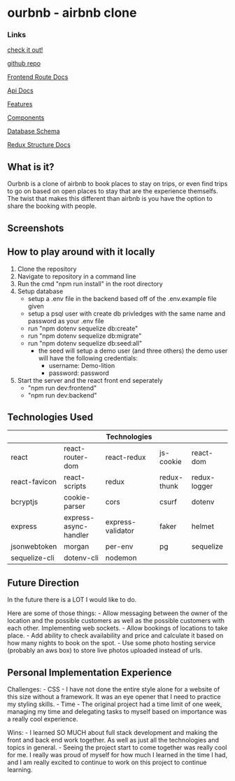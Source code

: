 # ourbnb - airbnb clone

### Links

[check it out!](https://our-bnb.herokuapp.com/)

[github repo](https://github.com/tforde4623/ourBnb)

[Frontend Route Docs](https://github.com/tforde4623/ourbnb/wiki/Frontend-Routes-(React-router))

[Api Docs](https://github.com/tforde4623/ourBnb/wiki/Api-Docs)

[Features](https://github.com/tforde4623/ourBnb/wiki/Working-Features)

[Components](https://github.com/tforde4623/ourBnb/wiki/React-Components-List)

[Database Schema](https://github.com/tforde4623/ourBnb/wiki/Database-Schema)

[Redux Structure Docs](#)

## What is it?
Ourbnb is a clone of airbnb to book places to stay on trips, or even find trips to go on based on open places to stay that are the experience themselfs. 
The twist that makes this different than airbnb is you have the option to share the booking with people.

## Screenshots

## How to play around with it locally
1. Clone the repository
2. Navigate to repository in a command line
3. Run the cmd "npm run install" in the root directory
4. Setup database
    - setup a .env file in the backend based off of the .env.example file given
    - setup a psql user with create db privledges with the same name and password as your .env file
    - run "npm dotenv sequelize db:create"
    - run "npm dotenv sequelize db:migrate"
    - run "npm dotenv sequelize db:seed:all"
        - the seed will setup a demo user (and three others) the demo user will have the following credentials:
            - username: Demo-lition
            - password: password
5. Start the server and the react front end seperately
    - "npm run dev:frontend"
    - "npm run dev:backend"

## Technologies Used
|               |                       |    Technologies   |             |              |
|---------------|-----------------------|-------------------|-------------|--------------|
| react         | react-router-dom      | react-redux       | js-cookie   | react-dom    |
| react-favicon | react-scripts         | redux             | redux-thunk | redux-logger |
| bcryptjs      | cookie-parser         | cors              | csurf       | dotenv       |
| express       | express-async-handler | express-validator | faker       | helmet       |
| jsonwebtoken  | morgan                | per-env           | pg          | sequelize    |
| sequelize-cli | dotenv-cli            | nodemon           |             |              | 
## Future Direction
In the future there is a LOT I would like to do.

Here are some of those things:
    - Allow messaging between the owner of the location and the possible customers as well as the possible customers with each other. Implementing web sockets.
    - Allow bookings of locations to take place.
    - Add ability to check availability and price and calculate it based on how many nights to book on the spot.
    - Use some photo hosting service (probably an aws box) to store live photos uploaded instead of urls.

## Personal Implementation Experience

Challenges:
    - CSS - I have not done the entire style alone for a website of this size without a framework. It was an eye opener that I need to practice my styling skills.
    - Time - The original project had a time limit of one week, managing my time and delegating tasks to myself based on importance was a really cool experience.

Wins: 
    - I learned SO MUCH about full stack development and making the front and back end work together. As well as just all the technologies and topics in general.
    - Seeing the project start to come together was really cool for me. I really was proud of myself for how much I learned in the time I had, and I am really excited to continue to work on this project to continue learning.
